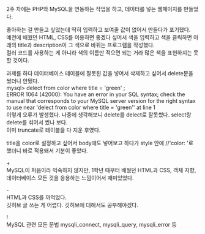 <p>
2주 차에는 PHP와 MySQL을 연동하는 작업을 하고, 데이터를 넣는 웹페이지를 만들었다.  
</p>

<p>
좋아하는 걸 만들고 싶었는데 딱히 입력하고 보여줄 값이 없어서 만들다가 포기했다. <br>
예전에 배웠던 HTML, CSS를 이용하면 좋겠다 싶어서 색을 입력하고 색을 클릭하면 아래의 title과 description이 그 색으로 바뀌는 프로그램을 작성했다. <br>
컬러 코드를 사용하는 게 아니라 색의 이름만 적으면 되는 거라 많은 색을 표현하지는 못할 것이다.
</p>

<p>
과제를 하다 데이터베이스 테이블에 잘못된 값을 넣어서 삭제하고 싶어서 delete문을 썼더니 안됐다. <br>
mysql> delect from color where title = 'green' ; <br>
ERROR 1064 (42000): You have an error in your SQL syntax; check the manual that corresponds to your MySQL server version for the right syntax to use near 'delect from color where title = 'green'' at line 1 <br>
이렇게 오류가 발생했다. 나중에 생각해보니 delete를 delect로 잘못썼다. select랑 delete를 섞어서 썼나 보다. <br>
이미 truncate로 테이블을 다 지운 후였다. 
</p>
<p>
title을 color로 설정하고 싶어서 body에도 넣어보고 하다가 style 안에 //'color: <?= $article['title'] ?>'로 했더니 바로 적용돼서 기분이 좋았다. 
</p>

<p>
+ <br>
MySQL이 처음이라 익숙하지 않지만, 1학년 때부터 배웠던 HTML과 CSS, 객체 지향, 데이터베이스 모든 것을 응용하는 느낌이어서 재미있었다. 
</p>

<p>
- <br>
HTML과 CSS를 까먹었다. <br>
깃허브 글 쓰는 게 어렵다. 깃허브에 대해서도 공부해야겠다.
</p>
<p>
! <br>
MySQL 관련 모든 문법
mysqli_connect, mysqli_query, mysqli_error 등
</p>
